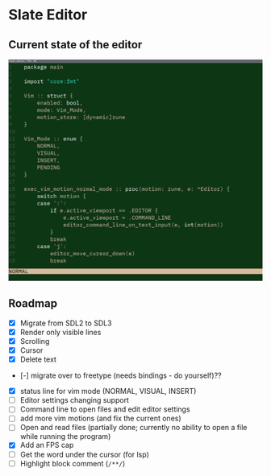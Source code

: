 # Slate Editor
## Current state of the editor
![Demo](./assets/demo.gif)

## Roadmap
- [x] Migrate from SDL2 to SDL3
- [x] Render only visible lines
- [x] Scrolling
- [x] Cursor
- [x] Delete text
- [-] migrate over to freetype (needs bindings - do yourself)??
- [x] status line for vim mode (NORMAL, VISUAL, INSERT)
- [ ] Editor settings changing support
- [ ] Command line to open files and edit editor settings
- [ ] add more vim motions (and fix the current ones)
- [ ] Open and read files (partially done; currently no ability to open a file while running the program)
- [x] Add an FPS cap
- [ ] Get the word under the cursor (for lsp)
- [ ] Highlight block comment (`/**/`)
